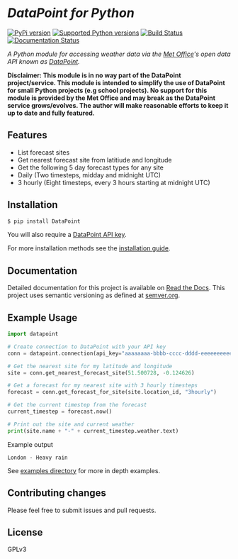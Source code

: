 # _DataPoint for Python_
[![PyPi version](https://img.shields.io/pypi/v/datapoint.svg)](https://pypi.python.org/pypi/datapoint/)
[![Supported Python versions](https://img.shields.io/pypi/pyversions/datapoint.svg)](https://pypi.python.org/pypi/datapoint/)
[![Build Status](http://img.shields.io/travis/ejep/datapoint-python.svg?style=flat)](https://travis-ci.org/ejep/datapoint-python)
[![Documentation Status](https://readthedocs.org/projects/datapoint-python/badge/?version=latest)](https://readthedocs.org/projects/datapoint-python/)


_A Python module for accessing weather data via the [Met Office](http://www.metoffice.gov.uk/)'s open data API
known as [DataPoint](http://www.metoffice.gov.uk/datapoint)._

__Disclaimer: This module is in no way part of the DataPoint project/service.
This module is intended to simplify the use of DataPoint for small Python projects (e.g school projects).
No support for this module is provided by the Met Office and may break as the DataPoint service grows/evolves.
The author will make reasonable efforts to keep it up to date and fully featured.__

## Features
 * List forecast sites
 * Get nearest forecast site from latitiude and longitude
 * Get the following 5 day forecast types for any site
  * Daily (Two timesteps, midday and midnight UTC)
  * 3 hourly (Eight timesteps, every 3 hours starting at midnight UTC)

## Installation

```Bash
$ pip install DataPoint
```

You will also require a [DataPoint API key](http://www.metoffice.gov.uk/datapoint/API).

For more installation methods see the [installation guide](http://datapoint-python.readthedocs.org/en/latest/install/).

## Documentation

Detailed documentation for this project is available on [Read the Docs](http://datapoint-python.readthedocs.org/en/latest). This project uses semantic versioning as defined at [semver.org](https://semver.org/).

## Example Usage

```Python
import datapoint

# Create connection to DataPoint with your API key
conn = datapoint.connection(api_key="aaaaaaaa-bbbb-cccc-dddd-eeeeeeeeeeee")

# Get the nearest site for my latitude and longitude
site = conn.get_nearest_forecast_site(51.500728, -0.124626)

# Get a forecast for my nearest site with 3 hourly timesteps
forecast = conn.get_forecast_for_site(site.location_id, "3hourly")

# Get the current timestep from the forecast
current_timestep = forecast.now()

# Print out the site and current weather
print(site.name + "-" + current_timestep.weather.text)

```

Example output
```
London - Heavy rain
```

See [examples directory](https://github.com/ejep/datapoint-python/tree/master/examples) for more in depth examples.

## Contributing changes

Please feel free to submit issues and pull requests.

## License

GPLv3
